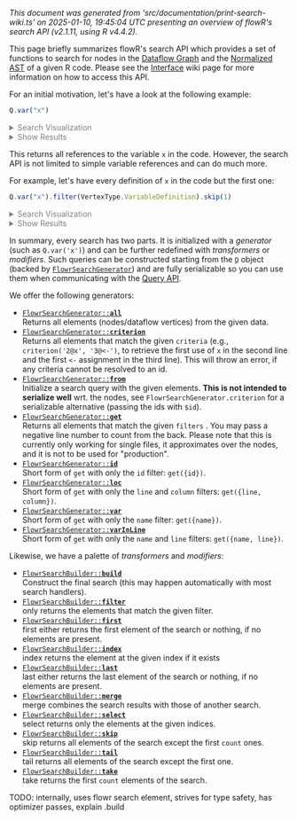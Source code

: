 _This document was generated from 'src/documentation/print-search-wiki.ts' on 2025-01-10, 19:45:04 UTC presenting an overview of flowR's search API (v2.1.11, using R v4.4.2)._

This page briefly summarizes flowR's search API which provides a set of functions to search for nodes in the [Dataflow Graph](https://github.com/flowr-analysis/flowr/wiki//Dataflow%20Graph) and the 
[Normalized AST](https://github.com/flowr-analysis/flowr/wiki//Normalized%20AST) of a given R code.
Please see the [Interface](https://github.com/flowr-analysis/flowr/wiki//Interface) wiki page for more information on how to access this API.

For an initial motivation, let's have a look at the following example:




```ts
Q.var("x")
```


<details style="color:gray"> <summary>Search Visualization</summary>


```mermaid
flowchart LR
0("<b>get</b>(filter: #123;#34;name#34;#58;#34;x#34;#125;)<br/>_generator_")
```


In the code:


```r
x <- x * x
```


<details style="color:gray"> <summary>JSON Representation</summary>


```json
{
  "generator": {
    "type": "generator",
    "name": "get",
    "args": {
      "filter": {
        "name": "x"
      }
    }
  },
  "search": []
}
```


</details>

</details>


 <details> <summary style="color:gray">Show Results</summary>

The query returns the following vetices (all references to `x` in the code):
<b>0 ('x')</b> at L1.1, <b>1 ('x')</b> at L1.6, <b>2 ('x')</b> at L1.10

The search required _10.55 ms_ (including parsing and normalization and the query) within the generation environment.	

Highlighted within the dataflow graph:




```mermaid
flowchart LR
    1(["`#91;RSymbol#93; x
      (1)
      *1.6*`"])
    style 1 stroke:teal,stroke-width:7px,stroke-opacity:.8; 
    2(["`#91;RSymbol#93; x
      (2)
      *1.10*`"])
    style 2 stroke:teal,stroke-width:7px,stroke-opacity:.8; 
    3[["`#91;RBinaryOp#93; #42;
      (3)
      *1.6-10*
    (1, 2)`"]]
    0["`#91;RSymbol#93; x
      (0)
      *1.1*`"]
    style 0 stroke:teal,stroke-width:7px,stroke-opacity:.8; 
    4[["`#91;RBinaryOp#93; #60;#45;
      (4)
      *1.1-10*
    (0, 3)`"]]
    3 -->|"reads, argument"| 1
    3 -->|"reads, argument"| 2
    0 -->|"defined-by"| 3
    0 -->|"defined-by"| 4
    4 -->|"argument"| 3
    4 -->|"returns, argument"| 0
```
	
(The analysis required _2.40 ms_ (including parse and normalize) within the generation environment.)




</details>

	

This returns all references to the variable `x` in the code.
However, the search API is not limited to simple variable references and can do much more.

For example, let's have every definition of `x` in the code but the first one:




```ts
Q.var("x").filter(VertexType.VariableDefinition).skip(1)
```


<details style="color:gray"> <summary>Search Visualization</summary>


```mermaid
flowchart LR
0("<b>get</b>(filter: #123;#34;name#34;#58;#34;x#34;#125;)<br/>_generator_") --> 1["<b>filter</b>(filter: #34;variable#45;definition#34;)<br/>_transformer_"] --> 2["<b>skip</b>(count: 1)<br/>_transformer_"]
```


In the code:


```r
x <- x * x
print(x)
x <- y <- 3
print(x)
x <- 2
```


<details style="color:gray"> <summary>JSON Representation</summary>


```json
{
  "generator": {
    "type": "generator",
    "name": "get",
    "args": {
      "filter": {
        "name": "x"
      }
    }
  },
  "search": [
    {
      "type": "transformer",
      "name": "filter",
      "args": {
        "filter": "variable-definition"
      }
    },
    {
      "type": "transformer",
      "name": "skip",
      "args": {
        "count": 1
      }
    }
  ]
}
```


</details>

</details>


 <details> <summary style="color:gray">Show Results</summary>

The query returns the following vetices (all references to `x` in the code):
<b>9 ('x')</b> at L3.1, <b>18 ('x')</b> at L5.1

The search required _7.00 ms_ (including parsing and normalization and the query) within the generation environment.	

Highlighted within the dataflow graph:




```mermaid
flowchart LR
    1(["`#91;RSymbol#93; x
      (1)
      *1.6*`"])
    2(["`#91;RSymbol#93; x
      (2)
      *1.10*`"])
    3[["`#91;RBinaryOp#93; #42;
      (3)
      *1.6-10*
    (1, 2)`"]]
    0["`#91;RSymbol#93; x
      (0)
      *1.1*`"]
    4[["`#91;RBinaryOp#93; #60;#45;
      (4)
      *1.1-10*
    (0, 3)`"]]
    6(["`#91;RSymbol#93; x
      (6)
      *2.7*`"])
    8[["`#91;RFunctionCall#93; print
      (8)
      *2.1-8*
    (6)`"]]
    11{{"`#91;RNumber#93; 3
      (11)
      *3.11*`"}}
    10["`#91;RSymbol#93; y
      (10)
      *3.6*`"]
    12[["`#91;RBinaryOp#93; #60;#45;
      (12)
      *3.6-11*
    (10, 11)`"]]
    9["`#91;RSymbol#93; x
      (9)
      *3.1*`"]
    style 9 stroke:teal,stroke-width:7px,stroke-opacity:.8; 
    13[["`#91;RBinaryOp#93; #60;#45;
      (13)
      *3.1-11*
    (9, 12)`"]]
    15(["`#91;RSymbol#93; x
      (15)
      *4.7*`"])
    17[["`#91;RFunctionCall#93; print
      (17)
      *4.1-8*
    (15)`"]]
    19{{"`#91;RNumber#93; 2
      (19)
      *5.6*`"}}
    18["`#91;RSymbol#93; x
      (18)
      *5.1*`"]
    style 18 stroke:teal,stroke-width:7px,stroke-opacity:.8; 
    20[["`#91;RBinaryOp#93; #60;#45;
      (20)
      *5.1-6*
    (18, 19)`"]]
    3 -->|"reads, argument"| 1
    3 -->|"reads, argument"| 2
    0 -->|"defined-by"| 3
    0 -->|"defined-by"| 4
    4 -->|"argument"| 3
    4 -->|"returns, argument"| 0
    6 -->|"reads"| 0
    8 -->|"reads, returns, argument"| 6
    10 -->|"defined-by"| 11
    10 -->|"defined-by"| 12
    12 -->|"argument"| 11
    12 -->|"returns, argument"| 10
    9 -->|"defined-by"| 12
    9 -->|"defined-by"| 13
    13 -->|"argument"| 12
    13 -->|"returns, argument"| 9
    15 -->|"reads"| 9
    17 -->|"reads, returns, argument"| 15
    18 -->|"defined-by"| 19
    18 -->|"defined-by"| 20
    20 -->|"argument"| 19
    20 -->|"returns, argument"| 18
```
	
(The analysis required _4.30 ms_ (including parse and normalize) within the generation environment.)




</details>

	

In summary, every search has two parts. It is initialized with a _generator_ (such as `Q.var('x')`)
and can be further redefined with _transformers_ or _modifiers_.
Such queries can be constructed starting from the [<code><span title="This is the root object to use for creating searches. See the FlowrSearchGenerator for the available methods. After the query is generated, you can use what is provided by the FlowrSearchBuilder to further refine the search.">Q</span></code>](https://github.com/flowr-analysis/flowr/tree/main//src/search/flowr-search-builder.ts#L96) object (backed by [<code><span title="This object holds all the methods to generate search queries. For compatibility, please use the Q identifier object to access these methods.">FlowrSearchGenerator</span></code>](https://github.com/flowr-analysis/flowr/tree/main//src/search/flowr-search-builder.ts#L23)) and
are fully serializable so you can use them when communicating with the [Query API](https://github.com/flowr-analysis/flowr/wiki//Query%20API).

We offer the following generators:

- [<code><span title="Returns all elements (nodes/dataflow vertices) from the given data.">FlowrSearchGenerator::<b>all</b></span></code>](https://github.com/flowr-analysis/flowr/tree/main//src/search/flowr-search-builder.ts#L35)\
Returns all elements (nodes/dataflow vertices) from the given data.
- [<code><span title="Returns all elements that match the given criteria (e.g., #96;criterion(#39;2@x#39;, #39;3@#60;#45;#39;)#96;, to retrieve the first use of #96;x#96; in the second line and the first #96;#60;#45;#96; assignment in the third line). This will throw an error, if any criteria cannot be resolved to an id.">FlowrSearchGenerator::<b>criterion</b></span></code>](https://github.com/flowr-analysis/flowr/tree/main//src/search/flowr-search-builder.ts#L55)\
Returns all elements that match the given
<code>criteria</code>
(e.g., `criterion('2@x', '3@<-')`,
to retrieve the first use of `x` in the second line and the first `<-` assignment in the third line).
This will throw an error, if any criteria cannot be resolved to an id.
- [<code><span title="Initialize a search query with the given elements. #60;b#62;This is not intended to serialize well#60;/b#62; wrt. the nodes, see FlowrSearchGenerator.criterion for a serializable alternative (passing the ids with #96;$id#96;).">FlowrSearchGenerator::<b>from</b></span></code>](https://github.com/flowr-analysis/flowr/tree/main//src/search/flowr-search-builder.ts#L29)\
Initialize a search query with the given elements.
<b>This is not intended to serialize well</b> wrt. the nodes,
see
<code>FlowrSearchGenerator.criterion</code>
for a serializable alternative (passing the ids with `$id`).
- [<code><span title="Returns all elements that match the given filters . You may pass a negative line number to count from the back. Please note that this is currently only working for single files, it approximates over the nodes, and it is not to be used for #34;production#34;.">FlowrSearchGenerator::<b>get</b></span></code>](https://github.com/flowr-analysis/flowr/tree/main//src/search/flowr-search-builder.ts#L43)\
Returns all elements that match the given
<code>filters</code>
.
You may pass a negative line number to count from the back.
Please note that this is currently only working for single files, it approximates over the nodes, and it is not to be used for "production".
- [<code><span title="Short form of get with only the id filter#58; #96;get(#123;id#125;)#96;.">FlowrSearchGenerator::<b>id</b></span></code>](https://github.com/flowr-analysis/flowr/tree/main//src/search/flowr-search-builder.ts#L85)\
Short form of
<code>get</code>
with only the
<code>id</code>
filter:
`get({id})`.
- [<code><span title="Short form of get with only the line and column filters#58; #96;get(#123;line, column#125;)#96;.">FlowrSearchGenerator::<b>loc</b></span></code>](https://github.com/flowr-analysis/flowr/tree/main//src/search/flowr-search-builder.ts#L64)\
Short form of
<code>get</code>
with only the
<code>line</code>
and
<code>column</code>
filters:
`get({line, column})`.
- [<code><span title="Short form of get with only the name filter#58; #96;get(#123;name#125;)#96;.">FlowrSearchGenerator::<b>var</b></span></code>](https://github.com/flowr-analysis/flowr/tree/main//src/search/flowr-search-builder.ts#L78)\
Short form of
<code>get</code>
with only the
<code>name</code>
filter:
`get({name})`.
- [<code><span title="Short form of get with only the name and line filters#58; #96;get(#123;name, line#125;)#96;.">FlowrSearchGenerator::<b>varInLine</b></span></code>](https://github.com/flowr-analysis/flowr/tree/main//src/search/flowr-search-builder.ts#L71)\
Short form of
<code>get</code>
with only the
<code>name</code>
and
<code>line</code>
filters:
`get({name, line})`.

Likewise, we have a palette of _transformers_ and _modifiers_:

- [<code><span title="Construct the final search (this may happen automatically with most search handlers).">FlowrSearchBuilder::<b>build</b></span></code>](https://github.com/flowr-analysis/flowr/tree/main//src/search/flowr-search-builder.ts#L230)\
Construct the final search (this may happen automatically with most search handlers).
- [<code><span title="only returns the elements that match the given filter.">FlowrSearchBuilder::<b>filter</b></span></code>](https://github.com/flowr-analysis/flowr/tree/main//src/search/flowr-search-builder.ts#L148)\
only returns the elements that match the given filter.
- [<code><span title="first either returns the first element of the search or nothing, if no elements are present.">FlowrSearchBuilder::<b>first</b></span></code>](https://github.com/flowr-analysis/flowr/tree/main//src/search/flowr-search-builder.ts#L156)\
first either returns the first element of the search or nothing, if no elements are present.
- [<code><span title="index returns the element at the given index if it exists">FlowrSearchBuilder::<b>index</b></span></code>](https://github.com/flowr-analysis/flowr/tree/main//src/search/flowr-search-builder.ts#L171)\
index returns the element at the given index if it exists
- [<code><span title="last either returns the last element of the search or nothing, if no elements are present.">FlowrSearchBuilder::<b>last</b></span></code>](https://github.com/flowr-analysis/flowr/tree/main//src/search/flowr-search-builder.ts#L164)\
last either returns the last element of the search or nothing, if no elements are present.
- [<code><span title="merge combines the search results with those of another search.">FlowrSearchBuilder::<b>merge</b></span></code>](https://github.com/flowr-analysis/flowr/tree/main//src/search/flowr-search-builder.ts#L217)\
merge combines the search results with those of another search.
- [<code><span title="select returns only the elements at the given indices.">FlowrSearchBuilder::<b>select</b></span></code>](https://github.com/flowr-analysis/flowr/tree/main//src/search/flowr-search-builder.ts#L206)\
select returns only the elements at the given indices.
- [<code><span title="skip returns all elements of the search except the first #96;count#96; ones.">FlowrSearchBuilder::<b>skip</b></span></code>](https://github.com/flowr-analysis/flowr/tree/main//src/search/flowr-search-builder.ts#L197)\
skip returns all elements of the search except the first `count` ones.
- [<code><span title="tail returns all elements of the search except the first one.">FlowrSearchBuilder::<b>tail</b></span></code>](https://github.com/flowr-analysis/flowr/tree/main//src/search/flowr-search-builder.ts#L180)\
tail returns all elements of the search except the first one.
- [<code><span title="take returns the first #96;count#96; elements of the search.">FlowrSearchBuilder::<b>take</b></span></code>](https://github.com/flowr-analysis/flowr/tree/main//src/search/flowr-search-builder.ts#L188)\
take returns the first `count` elements of the search.

TODO: internally, uses flowr search element, strives for type safety, has optimizer passes, explain .build


